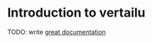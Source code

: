 # Introduction to vertailu

TODO: write [great documentation](http://jacobian.org/writing/what-to-write/)
